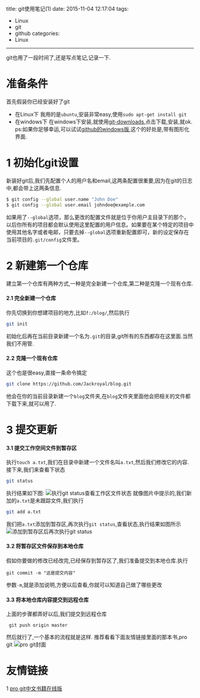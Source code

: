 title: git使用笔记(1)
date: 2015-11-04 12:17:04
tags:
- Linux
- git
- github
categories:
- Linux
---
git也用了一段时间了,还是写点笔记,记录一下.
<!-- more -->
# 准备条件
首先假装你已经安装好了git
+ 在Linux下
    我用的是`ubuntu`,安装非常easy,使用`sudo apt-get install git`
+ 在windows下
    在windows下安装,就使用[git-downloads](https://git-scm.com/downloads),点击下载,安装,就ok.
ps:如果你足够幸运,可以试试[github的windows版](https://desktop.github.com/),这个的好处是,带有图形化界面.

# 1 初始化git设置
新装好git后,我们先配置个人的用户名和email,这两条配置很重要,因为在git的日志中,都会带上这两条信息.
```bash
$ git config --global user.name "John Doe"
$ git config --global user.email johndoe@example.com
```
如果用了`--global`选项，那么更改的配置文件就是位于你用户主目录下的那个，以后你所有的项目都会默认使用这里配置的用户信息。如果要在某个特定的项目中使用其他名字或者电邮，只要去掉`--global`选项重新配置即可，新的设定保存在当前项目的`.git/config`文件里。

# 2 新建第一个仓库
建立第一个仓库有两种方式,一种是完全新建一个仓库,第二种是克隆一个现有仓库.

#### 2.1 完全新建一个仓库
你先切换到你想建项目的地方,比如`f:/blog/`,然后执行
```bash
git init
```
初始化后再在当前目录新建一个名为`.git`的目录,git所有的东西都存在这里面.当然我们不用管.

#### 2.2 克隆一个现有仓库
这个也是很easy,直接一条命令搞定
```bash
git clone https://github.com/Jackroyal/blog.git
```
他会在你的当前目录新建一个`blog`文件夹,在`blog`文件夹里面他会把相关的文件都下载下来,就可以用了.
# 3 提交更新

#### 3.1 提交工作空间文件到暂存区
执行`touch a.txt`,我们在目录中新建一个文件名叫`a.txt`,然后我们修改它的内容.
接下来,我们来查看下状态
```bash
git status
```
执行结果如下图:
![执行git status查看工作区文件状态](https://ww1.sinaimg.cn/large/692869a3gw1exoxiu5jyij20it0933zl.jpg)
就像图片中提示的,我们新加的`a.txt`是未跟踪文件,我们执行
```bash
git add a.txt
```
我们把`a.txt`添加到暂存区,再次执行`git status`,查看状态,执行结果如图所示
![添加到暂存区后再次执行git status](https://ww2.sinaimg.cn/large/692869a3gw1exoxp6duu1j20it07o0th.jpg)

#### 3.2 将暂存区文件保存到本地仓库
假如你要做的修改已经改完,已经保存到暂存区了,我们准备提交到本地仓库.执行
```
git commit -m "这是提交内容"
```
参数`-m`,就是添加说明,方便以后查看,你就可以知道自己做了哪些更改

#### 3.3 将本地仓库内容提交到远程仓库
上面的步骤都弄好以后,我们提交到远程仓库
```
 git push origin master
```
然后就行了,一个基本的流程就是这样.
推荐看看下面友情链接里面的那本书,pro git 
![pro git封面](https://ww1.sinaimg.cn/large/692869a3gw1exp17u1ltjj208r0boq38.jpg)

# 友情链接
1 [pro git中文书籍在线版](http://iissnan.com/progit/)
